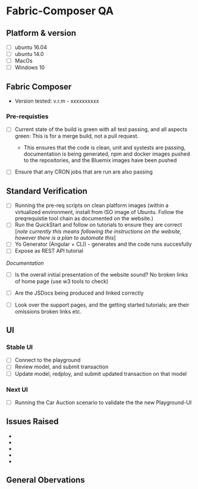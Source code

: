 # Fabric-Composer QA

## Platform & version
  - [ ] ubuntu 16.04
  - [ ] ubuntu 14.0
  - [ ] MacOs
  - [ ] Windows 10

## Fabric Composer

- Version tested: v.r.m - xxxxxxxxxx

### Pre-requisties

  - [ ] Current state of the build is green with all test passing, and all aspects green:  This is for a merge build, not a pull request.
     - This ensures that the code is clean, unit and systests are passing, documentation is being generated, npm and docker images pushed to the repositories, and the Bluemix images have been pushed
  - [ ] Ensure that any CRON jobs that are run are also passing


## Standard Verification

- [ ] Running the pre-req scripts on clean platform images (within a virtualized environment, install from ISO image of Ubuntu. Follow the preqrequistie tool chain as documented on the website.)
- [ ] Run the QuickStart and follow on tutorials to ensure they are correct [_note currently this means following the instructions on the website, however there is a plan to automate this_]
- [ ] Yo Generator (Angular + CLI) - generates and the code runs succesfully
- [ ] Expose as REST API tutorial

*Documentation*

- [ ] Is the overall initial presentation of the website sound?  No broken links of home page (use w3 tools to check)
- [ ] Are the JSDocs being produced and linked correctly
- [ ] Look over the support pages, and the getting started tutorials; are their omissions broken links etc.  


## UI

### Stable UI
 - [ ] Connect to the playground
 - [ ] Review model, and submit transaction
 - [ ] Update model, redploy, and submit updated transaction on that model

<!-- The Engagement teams lab @ https://ibm.ent.box.com/file/141636016965 is a good source of the process and information for the Composuer-UI -->

### Next UI
 - [ ] Running the Car Auction scenario to validate the the new Playground-UI

## Issues Raised

-
-
-
-
-

## General Obervations
